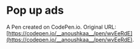 # Pop up ads

A Pen created on CodePen.io. Original URL: [https://codepen.io/__anoushkaa__/pen/wvEeRdE](https://codepen.io/__anoushkaa__/pen/wvEeRdE).

